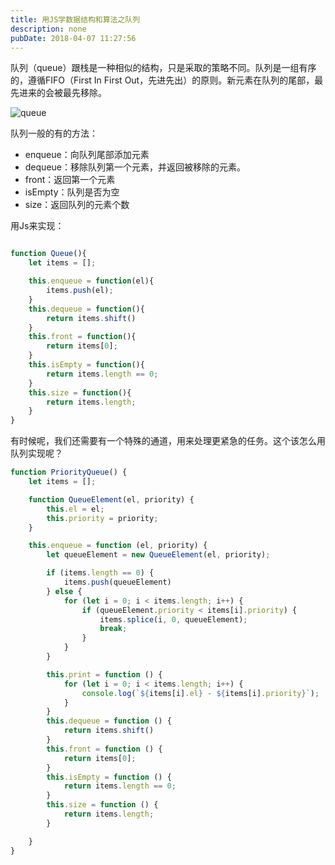 ```yaml
---
title: 用JS学数据结构和算法之队列
description: none
pubDate: 2018-04-07 11:27:56
---
```


队列（queue）跟栈是一种相似的结构，只是采取的策略不同。队列是一组有序的，遵循FIFO（First In First Out，先进先出）的原则。新元素在队列的尾部，最先进来的会被最先移除。

![queue](http://cdn.haxck.com/queue.png)

队列一般的有的方法：

- enqueue：向队列尾部添加元素
- dequeue：移除队列第一个元素，并返回被移除的元素。
- front：返回第一个元素
- isEmpty：队列是否为空
- size：返回队列的元素个数


用Js来实现：

```javascript

function Queue(){
    let items = [];

    this.enqueue = function(el){
        items.push(el);
    }
    this.dequeue = function(){
        return items.shift()
    }
    this.front = function(){
        return items[0];
    }
    this.isEmpty = function(){
        return items.length == 0;
    }
    this.size = function(){
        return items.length;
    }
}

```


有时候呢，我们还需要有一个特殊的通道，用来处理更紧急的任务。这个该怎么用队列实现呢？

```javascript
function PriorityQueue() {
    let items = [];

    function QueueElement(el, priority) {
        this.el = el;
        this.priority = priority;
    }

    this.enqueue = function (el, priority) {
        let queueElement = new QueueElement(el, priority);

        if (items.length == 0) {
            items.push(queueElement)
        } else {
            for (let i = 0; i < items.length; i++) {
                if (queueElement.priority < items[i].priority) {
                    items.splice(i, 0, queueElement);
                    break;
                }
            }
        }

        this.print = function () {
            for (let i = 0; i < items.length; i++) {
                console.log(`${items[i].el} - ${items[i].priority}`);
            }
        }
        this.dequeue = function () {
            return items.shift()
        }
        this.front = function () {
            return items[0];
        }
        this.isEmpty = function () {
            return items.length == 0;
        }
        this.size = function () {
            return items.length;
        }

    }
}

```
